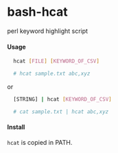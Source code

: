 # bash-hcat
perl keyword highlight script

#### Usage

```sh
  hcat [FILE] [KEYWORD_OF_CSV]

  # hcat sample.txt abc,xyz
```
or
```sh
  [STRING] | hcat [KEYWORD_OF_CSV]

  # cat sample.txt | hcat abc,xyz
```

#### Install

`hcat` is copied in PATH.
